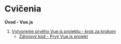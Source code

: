 # Cvičenia

**Úvod - Vue.js**

1. [Vytvorenie prvého Vue.js projektu - krok za krokom](./1c/vue/)
    * [Zdrojový kód - Prvý Vue.js projekt](1c/vue/zdroje/MyFirstProject.zip)